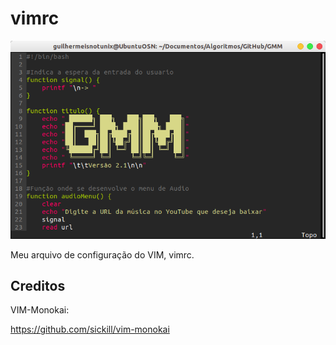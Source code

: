 # vimrc

![Screenshot](myVIM.png)

Meu arquivo de configuração do VIM, vimrc.

## Creditos

VIM-Monokai:

https://github.com/sickill/vim-monokai
